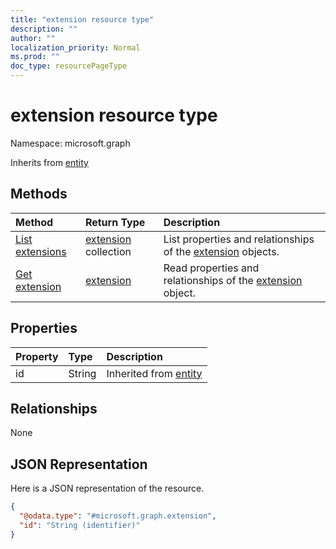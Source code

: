 ```yaml
---
title: "extension resource type"
description: ""
author: ""
localization_priority: Normal
ms.prod: ""
doc_type: resourcePageType
---
```


# extension resource type


Namespace: microsoft.graph




Inherits from [entity](../resources/entity.md)

## Methods
|Method|Return Type|Description|
|:---|:---|:---|
|[List extensions](../api/extension-list.md)|[extension](../resources/extension.md) collection|List properties and relationships of the [extension](../resources/extension.md) objects.|
|[Get extension](../api/extension-get.md)|[extension](../resources/extension.md)|Read properties and relationships of the [extension](../resources/extension.md) object.|

## Properties
|Property|Type|Description|
|:---|:---|:---|
|id|String| Inherited from [entity](../resources/entity.md)|

## Relationships
None

## JSON Representation
Here is a JSON representation of the resource.
<!-- {
  "blockType": "resource",
  "keyProperty": "id",
  "@odata.type": "microsoft.graph.extension",
  "baseType": "microsoft.graph.entity",
  "openType": true
}
-->
``` json
{
  "@odata.type": "#microsoft.graph.extension",
  "id": "String (identifier)"
}
```

